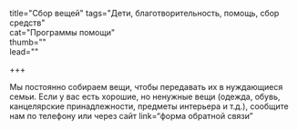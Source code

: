 title="Сбор вещей" tags="Дети, благотворительность, помощь, сбор средств"  
cat="Программы помощи"  
thumb=""  
lead=""  

+++

Мы постоянно собираем вещи, чтобы передавать их в нуждающиеся семьи. Если у вас есть хорошие, но ненужные вещи (одежда, обувь, канцелярские принадлежности, предметы интерьера и т.д.), сообщите нам по телефону или через сайт link=“форма обратной связи”
